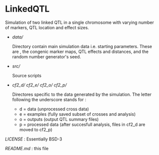 LinkedQTL
=========

Simulation of two linked QTL in a single chromosome with varying number of markers, QTL location and effect sizes.

* *data/*
	
	Directory contain main simulation data i.e. starting parameters.  These are , the congenic marker maps, QTL effects and distances, and the random number generator's seed.

* *src/*
	
	Source scripts

* *cf2_d/  cf2_e/  cf2_o/  cf2_p/*
	
	Directores specific to the data generated by the simulation.  The letter following the underscore stands for :
	* d = data (unprocessed cross data)
	* e = examples (fully saved subset of crosses and analysis)
	* o = outputs (output QTL summary files)
	* p = processed data (after succesfull analysis, files in cf2_d are moved to cf2_p)

*LICENSE* : Essentially BSD-3
	
	
*README.md* : this file

